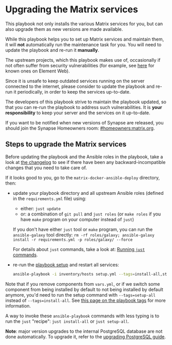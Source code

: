 # Upgrading the Matrix services

This playbook not only installs the various Matrix services for you, but can also upgrade them as new versions are made available.

While this playbook helps you to set up Matrix services and maintain them, it will **not** automatically run the maintenance task for you. You will need to update the playbook and re-run it **manually**.

The upstream projects, which this playbook makes use of, occasionally if not often suffer from security vulnerabilities (for example, see [here](https://github.com/element-hq/element-web/security) for known ones on Element Web).

Since it is unsafe to keep outdated services running on the server connected to the internet, please consider to update the playbook and re-run it periodically, in order to keep the services up-to-date.

The developers of this playbook strive to maintain the playbook updated, so that you can re-run the playbook to address such vulnerabilities. It is **your responsibility** to keep your server and the services on it up-to-date.

If you want to be notified when new versions of Synapse are released, you should join the Synapse Homeowners room: [#homeowners:matrix.org](https://matrix.to/#/#homeowners:matrix.org).

## Steps to upgrade the Matrix services

Before updating the playbook and the Ansible roles in the playbook, take a look at [the changelog](../CHANGELOG.md) to see if there have been any backward-incompatible changes that you need to take care of.

If it looks good to you, go to the `matrix-docker-ansible-deploy` directory, then:

- update your playbook directory and all upstream Ansible roles (defined in the `requirements.yml` file) using:

  - either: `just update`
  - or: a combination of `git pull` and `just roles` (or `make roles` if you have `make` program on your computer instead of `just`)

  If you don't have either `just` tool or `make` program, you can run the `ansible-galaxy` tool directly: `rm -rf roles/galaxy; ansible-galaxy install -r requirements.yml -p roles/galaxy/ --force`

  For details about `just` commands, take a look at: [Running `just` commands](just.md).

- re-run the [playbook setup](installing.md#maintaining-your-setup-in-the-future) and restart all services:

  ```sh
  ansible-playbook -i inventory/hosts setup.yml --tags=install-all,start
  ```

Note that if you remove components from `vars.yml`, or if we switch some component from being installed by default to not being installed by default anymore, you'd need to run the setup command with `--tags=setup-all` instead of `--tags=install-all`. See [this page on the playbook tags](playbook-tags.md) for more information.

A way to invoke these `ansible-playbook` commands with less typing is to run the `just` "recipe": `just install-all` or `just setup-all`.

**Note**: major version upgrades to the internal PostgreSQL database are not done automatically. To upgrade it, refer to the [upgrading PostgreSQL guide](maintenance-postgres.md#upgrading-postgresql).
